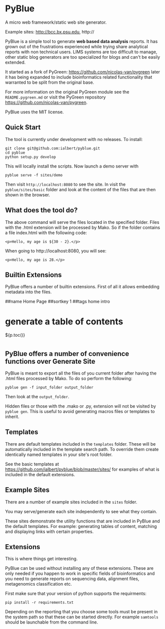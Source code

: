 PyBlue
======

A micro web framework/static web site generator.

Example sites: http://bcc.bx.psu.edu, http://

PyBlue is a simple tool to generate **web based data analysis** reports. It has
grown out of the frustrations
experienced while trying share analytical reports with non technical users. LIMS
systems are too difficult to manage, other static blog generators are
too specialized for blogs and can't be easily extended.

It started as a fork of PyGreen: https://github.com/nicolas-van/pygreen later
it has being expanded to include bioinformatics related functionality that warranted
to be split from the original base.

For more information on the original PyGreen module see the `README.pygreen.md` or visit
the PyGreen repository https://github.com/nicolas-van/pygreen.

PyBlue uses the MIT license.

Quick Start
-----------

The tool is currently under development with no releases. To install:

    git clone git@github.com:ialbert/pyblue.git
    cd pyblue
    python setup.py develop

This will locally install the scripts. Now launch a demo server with

    pyblue serve -f sites/demo

Then visit `http://localhost:8080` to see the site. In visit the `pyblue/sites/basic`
folder and look at the content of the files that are then shown in the browser.

What does the tool do?
----------------------

The above command will serve the files located in the specified folder.
Files with the .html extension will be processed by Mako. So if the folder
contains a file index.html with the following code:

    <p>Hello, my age is ${30 - 2}.</p>

When going to http://localhost:8080, you will see:

    <p>Hello, my age is 28.</p>

Builtin Extensions
------------------

PyBlue offers a number of builtin extensions. First of all it allows embedding
metadata into the files.

##name Home Page
##sortkey 1
##tags home intro

   # generate a table of contents
   ${p.toc()}

   #

PyBlue offers a number of convenience functions over
Generate Site
--------------

PyBlue is meant to export all the files of you current folder
after having the .html files processed by Mako. To do so perform the following:

    pyblue gen -f input_folder output_folder

Then look at the `output_folder`.

Hidden files or those with the .mako or .py, extension will not be visited by `pyblue gen`.
This is useful to avoid generating macros files or templates to inherit.

Templates
---------

There are default templates included in the `templates` folder. These will be automatically included in
the template search path. To override them create identically named templates in your site's root folder.

See the basic templates at https://github.com/ialbert/pyblue/blob/master/sites/
for examples of what is included in the default extensions.

Example Sites
-------------

There are a number of example sites included in the `sites` folder.

You may serve/generate each site independently to see what they contain.

These sites demonstrate the utility functions that are included in PyBlue and the default templates. For example:
generating tables of content, matching and displaying links with certain properties.

Extensions
----------

This is where things get interesting.

PyBlue can be used without installing any of these extensions. These are only needed if you happen to work in
specific fields of bioinformatics and you need to generate reports on sequencing data, alignment files, metagenomics
classification etc.

First make sure that your version of python supports the requirments:

    pip install -r requirements.txt

Depending on the reporting that you choose some tools must be present in the system path so that these can
be started directly. For example `samtools` should be launchable from the command line.




